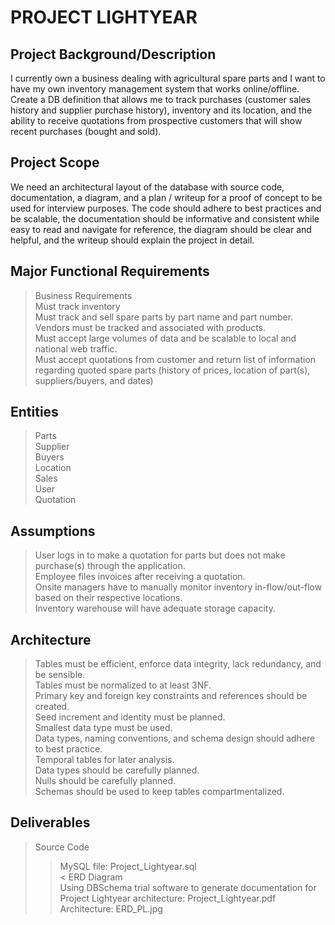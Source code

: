# PROJECT LIGHTYEAR

## Project Background/Description

I currently own a business dealing with agricultural spare parts and I want to have my own inventory management system that works online/offline. Create a DB definition that allows me to track purchases (customer sales history and supplier purchase history), inventory and its location, and the ability to receive quotations from prospective customers that will show recent purchases (bought and sold).

## Project Scope

We need an architectural layout of the database with source code, documentation, a diagram, and a plan / writeup for a proof of concept to be used for interview purposes. The code should adhere to best practices and be scalable, the documentation should be informative and consistent while easy to read and navigate for reference, the diagram should be clear and helpful, and the writeup should explain the project in detail.

## Major Functional Requirements

> Business Requirements <br />
Must track inventory <br />
Must track and sell spare parts by part name and part number. <br />
Vendors must be tracked and associated with products. <br />
Must accept large volumes of data and be scalable to local and national web traffic. <br />
Must accept quotations from customer and return list of information regarding quoted spare parts (history of prices, location of part(s), suppliers/buyers, and dates) <br />

## Entities 

> Parts <br />
Supplier <br />
Buyers <br />
Location <br />
Sales <br />
User <br />
Quotation <br />

## Assumptions

> User logs in to make a quotation for parts but does not make purchase(s) through the application. <br />
Employee files invoices after receiving a quotation. <br />
Onsite managers have to manually monitor inventory in-flow/out-flow based on their respective locations. <br />
Inventory warehouse will have adequate storage capacity. <br />

## Architecture 

> Tables must be efficient, enforce data integrity, lack redundancy, and be sensible. <br />
Tables must be normalized to at least 3NF. <br />
Primary key and foreign key constraints and references should be created. <br />
Seed increment and identity must be planned. <br />
Smallest data type must be used. <br />
Data types, naming conventions, and schema design should adhere to best practice. <br />
Temporal tables for later analysis. <br />
Data types should be carefully planned. <br />
Nulls should be carefully planned. <br />
Schemas should be used to keep tables compartmentalized. <br />

## Deliverables

> Source Code <br />
>> MySQL file: Project_Lightyear.sql <br />
< ERD Diagram <br />
>> Using DBSchema trial software to generate documentation for Project Lightyear architecture: Project_Lightyear.pdf <br />
>> Architecture: ERD_PL.jpg


